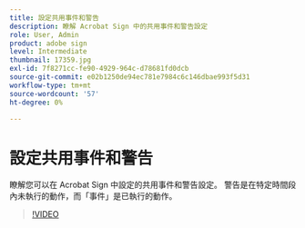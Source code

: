 ```yaml
---
title: 設定共用事件和警告
description: 瞭解 Acrobat Sign 中的共用事件和警告設定
role: User, Admin
product: adobe sign
level: Intermediate
thumbnail: 17359.jpg
exl-id: 7f8271cc-fe90-4929-964c-d78681fd0dcb
source-git-commit: e02b1250de94ec781e7984c6c146dbae993f5d31
workflow-type: tm+mt
source-wordcount: '57'
ht-degree: 0%

---
```


# 設定共用事件和警告

瞭解您可以在 Acrobat Sign 中設定的共用事件和警告設定。 警告是在特定時間段內未執行的動作，而「事件」是已執行的動作。

>[!VIDEO](https://video.tv.adobe.com/v/17359?hidetitle=true)
